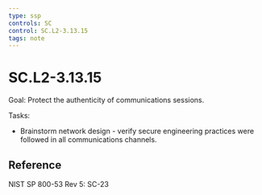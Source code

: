 ```yaml
---
type: ssp
controls: SC
control: SC.L2-3.13.15
tags: note
---
```


# SC.L2-3.13.15

Goal: Protect the authenticity of communications sessions.

Tasks:

- Brainstorm network design - verify secure engineering practices were followed in all communications channels.

## Reference

NIST SP 800-53 Rev 5: SC-23